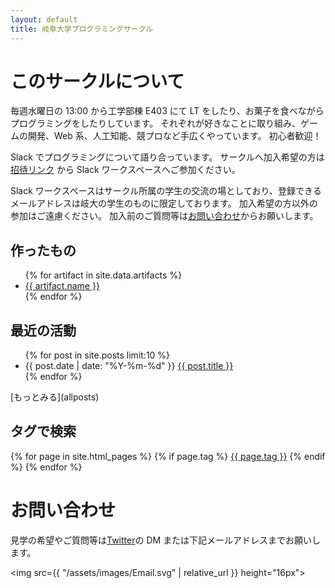 ```yaml
---
layout: default
title: 岐阜大学プログラミングサークル
---
```


# このサークルについて

毎週水曜日の 13:00 から工学部棟 E403 にて LT をしたり、お菓子を食べながらプログラミングをしたりしています。
それぞれが好きなことに取り組み、ゲームの開発、Web 系、人工知能、競プロなど手広くやっています。
初心者歓迎！

Slack でプログラミングについて語り合っています。
サークルへ加入希望の方は[招待リンク](https://join.slack.com/t/prog-g/signup) から Slack ワークスペースへご参加ください。

Slack ワークスペースはサークル所属の学生の交流の場としており、登録できるメールアドレスは岐大の学生のものに限定しております。
加入希望の方以外の参加はご遠慮ください。
加入前のご質問等は[お問い合わせ](#お問い合わせ)からお願いします。

## 作ったもの

<ul>
  {% for artifact in site.data.artifacts %}
    <li>
      <a href="{{ artifact.repository }}">{{ artifact.name }}</a>
    </li>
  {% endfor %}
</ul>

## 最近の活動

<ul>
  {% for post in site.posts limit:10 %}
    <li>
      {{ post.date | date: "%Y-%m-%d" }} <a href="{{ post.url | relative_url }}">{{ post.title }}</a>
    </li>
  {% endfor %}
</ul>
[もっとみる](allposts)

## タグで検索

<div>
  {% for page in site.html_pages %}
    {% if page.tag %}
      <a href="{{ site.url }}{{ site.baseurl }}/tags/{{ page.tag }}.html">{{ page.tag }}</a>
    {% endif %}
  {% endfor %}
</div>

# お問い合わせ

見学の希望やご質問等は[Twitter](https://twitter.com/prog_g)の DM または下記メールアドレスまでお願いします。

<img src={{ "/assets/images/Email.svg" | relative_url }} height="16px">
